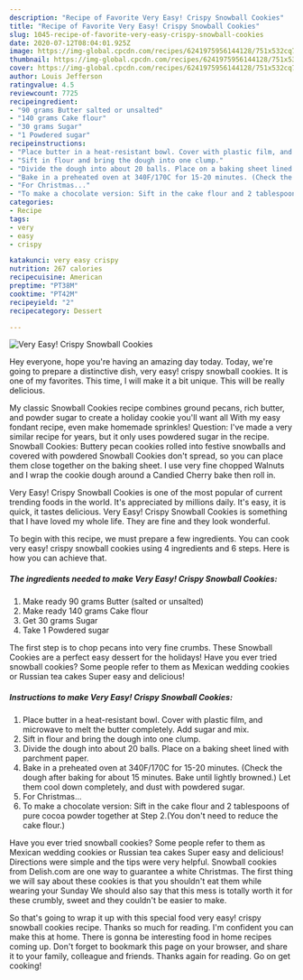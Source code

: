 ```yaml
---
description: "Recipe of Favorite Very Easy! Crispy Snowball Cookies"
title: "Recipe of Favorite Very Easy! Crispy Snowball Cookies"
slug: 1045-recipe-of-favorite-very-easy-crispy-snowball-cookies
date: 2020-07-12T08:04:01.925Z
image: https://img-global.cpcdn.com/recipes/6241975956144128/751x532cq70/very-easy-crispy-snowball-cookies-recipe-main-photo.jpg
thumbnail: https://img-global.cpcdn.com/recipes/6241975956144128/751x532cq70/very-easy-crispy-snowball-cookies-recipe-main-photo.jpg
cover: https://img-global.cpcdn.com/recipes/6241975956144128/751x532cq70/very-easy-crispy-snowball-cookies-recipe-main-photo.jpg
author: Louis Jefferson
ratingvalue: 4.5
reviewcount: 7725
recipeingredient:
- "90 grams Butter salted or unsalted"
- "140 grams Cake flour"
- "30 grams Sugar"
- "1 Powdered sugar"
recipeinstructions:
- "Place butter in a heat-resistant bowl. Cover with plastic film, and microwave to melt the butter completely. Add sugar and mix."
- "Sift in flour and bring the dough into one clump."
- "Divide the dough into about 20 balls. Place on a baking sheet lined with parchment paper."
- "Bake in a preheated oven at 340F/170C for 15-20 minutes. (Check the dough after baking for about 15 minutes. Bake until lightly browned.) Let them cool down completely, and dust with powdered sugar."
- "For Christmas..."
- "To make a chocolate version: Sift in the cake flour and 2 tablespoons of pure cocoa powder together at Step 2.(You don&#39;t need to reduce the cake flour.)"
categories:
- Recipe
tags:
- very
- easy
- crispy

katakunci: very easy crispy 
nutrition: 267 calories
recipecuisine: American
preptime: "PT38M"
cooktime: "PT42M"
recipeyield: "2"
recipecategory: Dessert

---
```



![Very Easy! Crispy Snowball Cookies](https://img-global.cpcdn.com/recipes/6241975956144128/751x532cq70/very-easy-crispy-snowball-cookies-recipe-main-photo.jpg)

Hey everyone, hope you're having an amazing day today. Today, we're going to prepare a distinctive dish, very easy! crispy snowball cookies. It is one of my favorites. This time, I will make it a bit unique. This will be really delicious.

My classic Snowball Cookies recipe combines ground pecans, rich butter, and powder sugar to create a holiday cookie you&#39;ll want all With my easy fondant recipe, even make homemade sprinkles! Question: I&#39;ve made a very similar recipe for years, but it only uses powdered sugar in the recipe. Snowball Cookies: Buttery pecan cookies rolled into festive snowballs and covered with powdered Snowball Cookies don&#39;t spread, so you can place them close together on the baking sheet. I use very fine chopped Walnuts and I wrap the cookie dough around a Candied Cherry bake then roll in.

Very Easy! Crispy Snowball Cookies is one of the most popular of current trending foods in the world. It's appreciated by millions daily. It's easy, it is quick, it tastes delicious. Very Easy! Crispy Snowball Cookies is something that I have loved my whole life. They are fine and they look wonderful.


To begin with this recipe, we must prepare a few ingredients. You can cook very easy! crispy snowball cookies using 4 ingredients and 6 steps. Here is how you can achieve that.

<!--inarticleads1-->

##### The ingredients needed to make Very Easy! Crispy Snowball Cookies:

1. Make ready 90 grams Butter (salted or unsalted)
1. Make ready 140 grams Cake flour
1. Get 30 grams Sugar
1. Take 1 Powdered sugar


The first step is to chop pecans into very fine crumbs. These Snowball Cookies are a perfect easy dessert for the holidays! Have you ever tried snowball cookies? Some people refer to them as Mexican wedding cookies or Russian tea cakes Super easy and delicious! 

<!--inarticleads2-->

##### Instructions to make Very Easy! Crispy Snowball Cookies:

1. Place butter in a heat-resistant bowl. Cover with plastic film, and microwave to melt the butter completely. Add sugar and mix.
1. Sift in flour and bring the dough into one clump.
1. Divide the dough into about 20 balls. Place on a baking sheet lined with parchment paper.
1. Bake in a preheated oven at 340F/170C for 15-20 minutes. (Check the dough after baking for about 15 minutes. Bake until lightly browned.) Let them cool down completely, and dust with powdered sugar.
1. For Christmas...
1. To make a chocolate version: Sift in the cake flour and 2 tablespoons of pure cocoa powder together at Step 2.(You don&#39;t need to reduce the cake flour.)


Have you ever tried snowball cookies? Some people refer to them as Mexican wedding cookies or Russian tea cakes Super easy and delicious! Directions were simple and the tips were very helpful. Snowball cookies from Delish.com are one way to guarantee a white Christmas. The first thing we will say about these cookies is that you shouldn&#39;t eat them while wearing your Sunday We should also say that this mess is totally worth it for these crumbly, sweet and they couldn&#39;t be easier to make. 

So that's going to wrap it up with this special food very easy! crispy snowball cookies recipe. Thanks so much for reading. I'm confident you can make this at home. There is gonna be interesting food in home recipes coming up. Don't forget to bookmark this page on your browser, and share it to your family, colleague and friends. Thanks again for reading. Go on get cooking!
